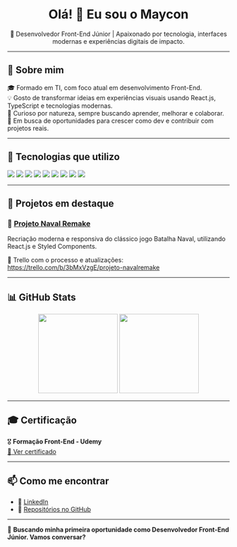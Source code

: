 <h1 align="center">Olá! 👋 Eu sou o Maycon</h1>

<p align="center">
  🚀 Desenvolvedor Front-End Júnior | Apaixonado por tecnologia, interfaces modernas e experiências digitais de impacto.
</p>

---

## 🧠 Sobre mim

🎓 Formado em TI, com foco atual em desenvolvimento Front-End.  
💡 Gosto de transformar ideias em experiências visuais usando React.js, TypeScript e tecnologias modernas.  
🧩 Curioso por natureza, sempre buscando aprender, melhorar e colaborar.  
🎯 Em busca de oportunidades para crescer como dev e contribuir com projetos reais.

---

## 💼 Tecnologias que utilizo

<p>
  <img src="https://img.shields.io/badge/React-20232A?style=for-the-badge&logo=react&logoColor=61DAFB"/>
  <img src="https://img.shields.io/badge/TypeScript-3178C6?style=for-the-badge&logo=typescript&logoColor=white"/>
  <img src="https://img.shields.io/badge/JavaScript-F7DF1E?style=for-the-badge&logo=javascript&logoColor=black"/>
  <img src="https://img.shields.io/badge/HTML5-E34F26?style=for-the-badge&logo=html5&logoColor=white"/>
  <img src="https://img.shields.io/badge/CSS3-1572B6?style=for-the-badge&logo=css3&logoColor=white"/>
  <img src="https://img.shields.io/badge/Bootstrap-563D7C?style=for-the-badge&logo=bootstrap&logoColor=white"/>
  <img src="https://img.shields.io/badge/MaterialUI-0081CB?style=for-the-badge&logo=mui&logoColor=white"/>
  <img src="https://img.shields.io/badge/Git-F05032?style=for-the-badge&logo=git&logoColor=white"/>
  <img src="https://img.shields.io/badge/GitHub-181717?style=for-the-badge&logo=github&logoColor=white"/>
</p>

---

## 🧪 Projetos em destaque

### 🚢 [Projeto Naval Remake](https://github.com/maycon363/navalremake)
Recriação moderna e responsiva do clássico jogo Batalha Naval, utilizando React.js e Styled Components.

🔗 Trello com o processo e atualizações:  
https://trello.com/b/3bMxVzgE/projeto-navalremake

---

## 📊 GitHub Stats

<div align="center">
  <img height="180em" src="https://github-readme-stats.vercel.app/api?username=maycon363&show_icons=true&theme=tokyonight&count_private=true"/>
  <img height="180em" src="https://github-readme-stats.vercel.app/api/top-langs/?username=maycon363&layout=compact&theme=tokyonight"/>
</div>

---

## 🎓 Certificação

🎖️ **Formação Front-End - Udemy**  
[📜 Ver certificado](https://www.udemy.com/certificate/UC-147c574e-b26f-47bf-b855-0e91ce794f3e/)

---

## 📫 Como me encontrar

- 💼 [LinkedIn](https://www.linkedin.com/in/seu-usuario-aqui)  
- 📂 [Repositórios no GitHub](https://github.com/maycon363?tab=repositories)

---

📌 **Buscando minha primeira oportunidade como Desenvolvedor Front-End Júnior. Vamos conversar?**  
